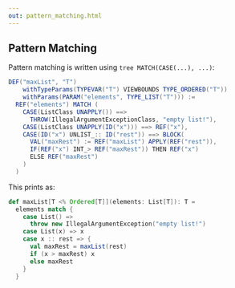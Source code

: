 ```yaml
---
out: pattern_matching.html
---
```


Pattern Matching
----------------

Pattern matching is written using `tree MATCH(CASE(...), ...)`:

```scala
DEF("maxList", "T")
    withTypeParams(TYPEVAR("T") VIEWBOUNDS TYPE_ORDERED("T"))
    withParams(PARAM("elements", TYPE_LIST("T"))) :=
  REF("elements") MATCH (
    CASE(ListClass UNAPPLY()) ==>
      THROW(IllegalArgumentExceptionClass, "empty list!"),
    CASE(ListClass UNAPPLY(ID("x"))) ==> REF("x"),
    CASE(ID("x") UNLIST_:: ID("rest")) ==> BLOCK(
      VAL("maxRest") := REF("maxList") APPLY(REF("rest")),
      IF(REF("x") INT_> REF("maxRest")) THEN REF("x")
      ELSE REF("maxRest") 
    )
  )
```

This prints as:

```scala
def maxList[T <% Ordered[T]](elements: List[T]): T =
  elements match {
    case List() =>
      throw new IllegalArgumentException("empty list!")
    case List(x) => x
    case x :: rest => {
      val maxRest = maxList(rest)
      if (x > maxRest) x
      else maxRest
    }
  }
```
